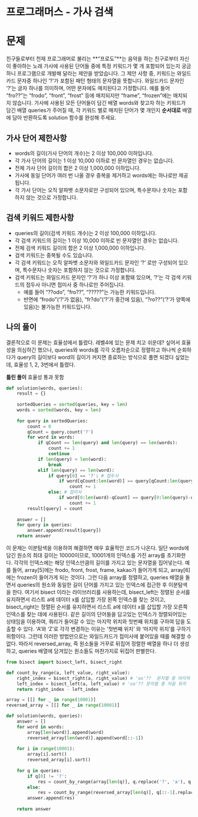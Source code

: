 # 프로그래머스 - 가사 검색 
# 문제
친구들로부터 천재 프로그래머로 불리는 **“프로도”**는 음악을 하는 친구로부터 자신이 좋아하는 노래 가사에 사용된 단어들 중에 특정 키워드가 몇 개 포함되어 있는지 궁금하니 프로그램으로 개발해 달라는 제안을 받았습니다.
그 제안 사항 중, 키워드는 와일드카드 문자중 하나인 ‘?’가 포함된 패턴 형태의 문자열을 뜻합니다. 와일드카드 문자인 ‘?’는 글자 하나를 의미하며, 어떤 문자에도 매치된다고 가정합니다. 예를 들어 “fro??”는 “frodo”, “front”, “frost” 등에 매치되지만 “frame”, “frozen”에는 매치되지 않습니다.
가사에 사용된 모든 단어들이 담긴 배열 words와 찾고자 하는 키워드가 담긴 배열 queries가 주어질 때, 각 키워드 별로 매치된 단어가 몇 개인지 **순서대로** 배열에 담아 반환하도록 solution 함수를 완성해 주세요.
## 가사 단어 제한사항
* words의 길이(가사 단어의 개수)는 2 이상 100,000 이하입니다.
* 각 가사 단어의 길이는 1 이상 10,000 이하로 빈 문자열인 경우는 없습니다.
* 전체 가사 단어 길이의 합은 2 이상 1,000,000 이하입니다.
* 가사에 동일 단어가 여러 번 나올 경우 중복을 제거하고 words에는 하나로만 제공됩니다.
* 각 가사 단어는 오직 알파벳 소문자로만 구성되어 있으며, 특수문자나 숫자는 포함하지 않는 것으로 가정합니다.
## 검색 키워드 제한사항
* queries의 길이(검색 키워드 개수)는 2 이상 100,000 이하입니다.
* 각 검색 키워드의 길이는 1 이상 10,000 이하로 빈 문자열인 경우는 없습니다.
* 전체 검색 키워드 길이의 합은 2 이상 1,000,000 이하입니다.
* 검색 키워드는 중복될 수도 있습니다.
* 각 검색 키워드는 오직 알파벳 소문자와 와일드카드 문자인 ‘?’ 로만 구성되어 있으며, 특수문자나 숫자는 포함하지 않는 것으로 가정합니다.
* 검색 키워드는 와일드카드 문자인 ‘?’가 하나 이상 포함돼 있으며, ‘?’는 각 검색 키워드의 접두사 아니면 접미사 중 하나로만 주어집니다.
	* 예를 들어 “??odo”, “fro??”, “?????”는 가능한 키워드입니다.
	* 반면에 “frodo”(‘?’가 없음), “fr?do”(‘?’가 중간에 있음), “?ro??”(‘?’가 양쪽에 있음)는 불가능한 키워드입니다.


## 나의 풀이
결론적으로 이 문제는 효율성에서 틀렸다. 레벨4에 있는 문제 치고 쉬운데? 싶어서 효율성을 의심하긴 했으나, queries와 words를 각각 오름차순으로 정렬하고 하나씩 순회하다가 query의 길이보다 word의 길이가 커지면 종료하는 방식으로 풀면 되겠다 싶었는데, 효율성 1, 2, 3번에서 틀렸다.

**틀린 풀이** 효율성 통과 못함

~~~python
def solution(words, queries):
    result = {}
    
    sortedQueries = sorted(queries, key = len)
    words = sorted(words, key = len)
        
    for query in sortedQueries:
        count = 0
        qCount = query.count('?')
        for word in words:
            if qCount == len(query) and len(query) == len(words):
                count += 1
                continue
            if len(query) < len(word):
                break
            elif len(query) == len(word):
                if query[0] == '?': # 접두사
                    if word[qCount:len(word)] == query[qCount:len(query)]:
                        count += 1
                else: # 접미사
                    if word[0:len(word)-qCount] == query[0:len(query)-qCount]:
                        count += 1
        result[query] = count
                    
    answer = []
    for query in queries:
        answer.append(result[query])    
    return answer
~~~

이 문제는 이분탐색을 이용하여 해결하면 매우 효율적인 코드가 나온다.
일단 words에 담긴 원소의 최대 길이는 10000이므로, 10001개의 인덱스를 가진 array를 초기화한다. 각각의 인덱스에는 해당 인덱스만큼의 길이를 가지고 있는 문자열을 집어넣는다. 예를 들어, array[5]에는 frodo, front, frost, frame, kakao가 들어가게 되고, array[6]에는 frozen이 들어가게 되는 것이다. 그런 다음 array를 정렬하고, queries 배열을 돌면서 queries의 원소와 동일한 길이 단어를 가지고 있는 인덱스에 접근한 후 이분탐색을 한다. 여기서 bisect 이라는 라이브러리를 사용하는데, bisect_left는 정렬된 순서를 유지하면서 리스트 a에 데이터 x를 삽입할 가장 왼쪽 인덱스를 찾는 것이고, bisect_right는 정렬된 순서를 유지하면서 리스트 a에 데이터 x를 삽입할 가장 오른쪽 인덱스를 찾는 데에 사용된다. 같은 길이의 단어들을 담고있는 인덱스가 정렬되어있는 상태임을 이용하여,  쿼리가 들어갈 수 있는 마지막 위치와 첫번째 위치를 구하여 답을 도출할 수 있다. ‘A’와 ‘Z’로 각각 변경하는 이유는 ‘첫번째 위치’ 와 ‘마지막 위치’를 구하기 위함이다.
그런데 이러한 방법만으로는 와일드카드가 접미사에 붙어있을 때를 해결할 수 없다. 따라서 reversed_array, 즉 원소들을 거꾸로 뒤집어 정렬한 배열을 하나 더 생성하고, queries 배열에 담겨있는 원소들도 마찬가지로 뒤집어 판별한다.

~~~python
from bisect import bisect_left, bisect_right

def count_by_range(a, left_value, right_value):
    right_index = bisect_right(a, right_value) # 'oo'??  문자열 중 마지막 위치
    left_index = bisect_left(a, left_value) # 'oo'?? 문자열 중 처음 위치
    return right_index - left_index

array = [[] for _ in range(10001)]
reversed_array = [[] for _ in range(10001)]

def solution(words, queries):
    answer = []
    for word in words:
        array[len(word)].append(word)
        reversed_array[len(word)].append(word[::-1])
    
    for i in range(10001):
        array[i].sort()
        reversed_array[i].sort()
        
    for q in queries: 
        if q[0] != '?':
            res = count_by_range(array[len(q)], q.replace('?', 'a'), q.replace('?', 'z'))
        else:
            res = count_by_range(reversed_array[len(q)], q[::-1].replace('?', 'a'), q[::-1].replace('?', 'z'))
        answer.append(res)
    
    return answer
~~~

